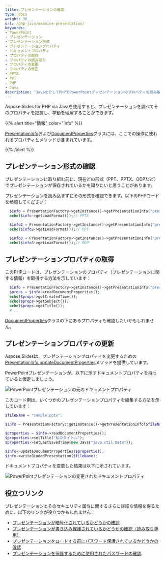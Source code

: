```yaml
---
title: プレゼンテーションの確認
type: docs
weight: 30
url: /php-java/examine-presentation/
keywords:
- PowerPoint
- プレゼンテーション
- プレゼンテーション形式
- プレゼンテーションプロパティ
- ドキュメントプロパティ
- プロパティの取得
- プロパティの読み取り
- プロパティの変更
- プロパティの修正
- PPTX
- PPT
- PHP
- Java
description: "Javaを介してPHPでPowerPointプレゼンテーションのプロパティを読み取り、変更します"
---
```


Aspose.Slides for PHP via Javaを使用すると、プレゼンテーションを調べてそのプロパティを把握し、挙動を理解することができます。

{{% alert title="情報" color="info" %}} 

[PresentationInfo](https://reference.aspose.com/slides/php-java/aspose.slides/PresentationInfo)および[DocumentProperties](https://reference.aspose.com/slides/php-java/aspose.slides/documentproperties/)クラスには、ここでの操作に使われるプロパティとメソッドが含まれています。

{{% /alert %}} 

## **プレゼンテーション形式の確認**

プレゼンテーションに取り組む前に、現在どの形式（PPT、PPTX、ODPなど）でプレゼンテーションが保存されているかを知りたいと思うことがあります。

プレゼンテーションを読み込まずにその形式を確認できます。以下のPHPコードを参照してください：

```php
  $info = PresentationFactory->getInstance()->getPresentationInfo("pres.pptx");
  echo($info->getLoadFormat());// PPTX

  $info2 = PresentationFactory->getInstance()->getPresentationInfo("pres.ppt");
  echo($info2->getLoadFormat());// PPT

  $info3 = PresentationFactory->getInstance()->getPresentationInfo("pres.odp");
  echo($info3->getLoadFormat());// ODP


```

## **プレゼンテーションプロパティの取得**

このPHPコードは、プレゼンテーションのプロパティ（プレゼンテーションに関する情報）を取得する方法を示しています：

```php
  $info = PresentationFactory->getInstance()->getPresentationInfo("pres.pptx");
  $props = $info->readDocumentProperties();
  echo($props->getCreatedTime());
  echo($props->getSubject());
  echo($props->getTitle());
  # ..

```

[DocumentProperties](https://reference.aspose.com/slides/php-java/aspose.slides/documentproperties/#DocumentProperties--)クラスの下にあるプロパティも確認したいかもしれません。

## **プレゼンテーションプロパティの更新**

Aspose.Slidesは、プレゼンテーションプロパティを変更するための[PresentationInfo.updateDocumentProperties](https://reference.aspose.com/slides/php-java/aspose.slides/PresentationInfo#updateDocumentProperties-com.aspose.slides.IDocumentProperties-)メソッドを提供しています。

PowerPointプレゼンテーションが、以下に示すドキュメントプロパティを持っていると仮定しましょう。

![PowerPointプレゼンテーションの元のドキュメントプロパティ](input_properties.png)

このコード例は、いくつかのプレゼンテーションプロパティを編集する方法を示しています：

```php
$fileName = "sample.pptx";

$info = PresentationFactory::getInstance()->getPresentationInfo($fileName);

$properties = $info->readDocumentProperties();
$properties->setTitle("私のタイトル");
$properties->setLastSavedTime(new Java("java.util.Date"));

$info->updateDocumentProperties($properties);
$info->writeBindedPresentation($fileName);
```

ドキュメントプロパティを変更した結果は以下に示されています。

![PowerPointプレゼンテーションの変更されたドキュメントプロパティ](output_properties.png)

## **役立つリンク**

プレゼンテーションとそのセキュリティ属性に関するさらに詳細な情報を得るために、以下のリンクが役立つかもしれません：

- [プレゼンテーションが暗号化されているかどうかの確認](https://docs.aspose.com/slides/php-java/password-protected-presentation/#checking-whether-a-presentation-is-encrypted)
- [プレゼンテーションが書き込み保護されているかどうかの確認（読み取り専用）](https://docs.aspose.com/slides/php-java/password-protected-presentation/#checking-whether-a-presentation-is-write-protected)
- [プレゼンテーションをロードする前にパスワード保護されているかどうかの確認](https://docs.aspose.com/slides/php-java/password-protected-presentation/#checking-whether-a-presentation-is-password-protected-before-loading-it)
- [プレゼンテーションを保護するために使用されたパスワードの確認](https://docs.aspose.com/slides/php-java/password-protected-presentation/#validating-or-confirming-that-a-specific-password-has-been-used-to-protect-a-presentation).